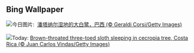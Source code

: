 ## Bing Wallpaper
![](https://www.bing.com/th?id=OHR.ArdeAlba_ZH-CN6807697569_UHD.jpg&w=1000)今日图片: &nbsp;[潘塔纳尔湿地的大白鹭，巴西 (© Geraldi Corsi/Getty Images)](https://www.bing.com/th?id=OHR.ArdeAlba_ZH-CN6807697569_UHD.jpg)
<br><br/>
![](https://www.bing.com/th?id=OHR.SleepySloth_EN-US2834457510_UHD.jpg&w=1000)Today: [Brown-throated three-toed sloth sleeping in cecropia tree, Costa Rica (© Juan Carlos Vindas/Getty Images)](https://www.bing.com/th?id=OHR.SleepySloth_EN-US2834457510_UHD.jpg)
<br><br/>
